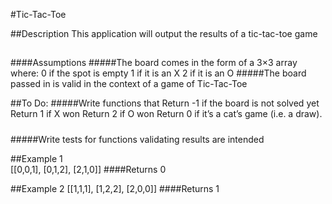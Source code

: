 #Tic-Tac-Toe

##Description
 This application will output the results of a tic-tac-toe game
##
####Assumptions
#####The board comes in the form of a 3×3 array where:
    0 if the spot is empty
    1 if it is an X
    2 if it is an O
#####The board passed in is valid in the context of a game of Tic-Tac-Toe

##To Do:
#####Write functions that
    Return -1 if the board is not solved yet
    Return 1 if X won
    Return 2 if O won
    Return 0 if it’s a cat’s game (i.e. a draw).
#####

#####Write tests for functions validating results are intended

##Example 1    
    [[0,0,1],
    [0,1,2],
    [2,1,0]]
####Returns 0

##Example 2
    [[1,1,1],
    [1,2,2],
    [2,0,0]]
####Returns 1